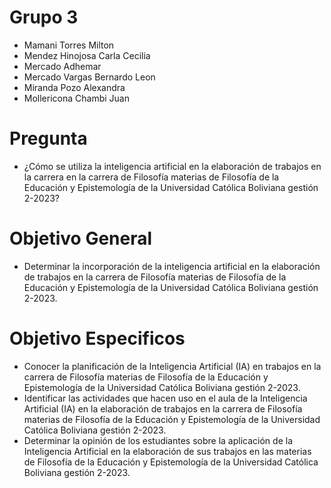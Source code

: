 # Grupo 3
- Mamani Torres Milton
- Mendez Hinojosa Carla Cecilia
- Mercado Adhemar
- Mercado Vargas Bernardo Leon
- Miranda Pozo Alexandra
- Mollericona Chambi Juan

# Pregunta
- ¿Cómo se utiliza la inteligencia artificial en la elaboración de trabajos en la carrera en la  carrera  de Filosofía materias de Filosofía de la Educación y Epistemología de la Universidad Católica Boliviana gestión 2-2023?

# Objetivo General
- Determinar la incorporación de la inteligencia artificial en la elaboración de trabajos en la  carrera  de Filosofía materias de Filosofía de la Educación y Epistemología de la Universidad Católica Boliviana gestión 2-2023.


# Objetivo Especificos
- Conocer la planificación de la Inteligencia Artificial (IA)  en trabajos en la carrera de Filosofía materias de Filosofía de la Educación y Epistemología de la Universidad Católica Boliviana gestión 2-2023.
- Identificar las actividades que hacen uso en el aula de la Inteligencia Artificial (IA) en la elaboración de trabajos en la  carrera  de Filosofía materias de Filosofía de la Educación y Epistemología de la Universidad Católica Boliviana gestión 2-2023.
- Determinar la opinión de los estudiantes sobre la aplicación de la Inteligencia Artificial en la elaboración de sus trabajos en las materias de Filosofía de la Educación y Epistemología de la Universidad Católica Boliviana gestión 2-2023.
